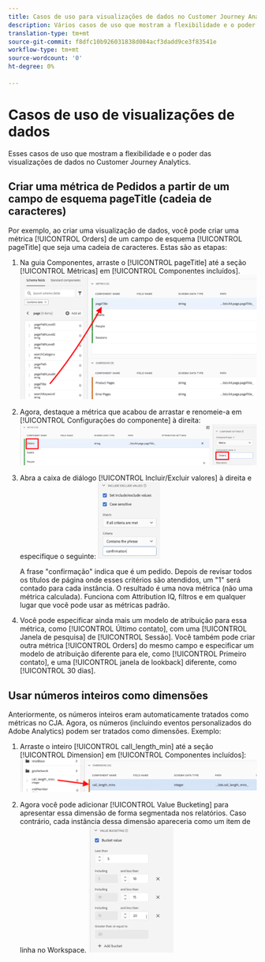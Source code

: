 ```yaml
---
title: Casos de uso para visualizações de dados no Customer Journey Analytics
description: Vários casos de uso que mostram a flexibilidade e o poder das visualizações de dados no Customer Journey Analytics
translation-type: tm+mt
source-git-commit: f8dfc10b926031838d084acf3dadd9ce3f83541e
workflow-type: tm+mt
source-wordcount: '0'
ht-degree: 0%

---
```



# Casos de uso de visualizações de dados

Esses casos de uso que mostram a flexibilidade e o poder das visualizações de dados no Customer Journey Analytics.

## Criar uma métrica de Pedidos a partir de um campo de esquema pageTitle (cadeia de caracteres)

Por exemplo, ao criar uma visualização de dados, você pode criar uma métrica [!UICONTROL Orders] de um campo de esquema [!UICONTROL pageTitle] que seja uma cadeia de caracteres. Estas são as etapas:

1. Na guia Componentes, arraste o [!UICONTROL pageTitle] até a seção [!UICONTROL Métricas] em [!UICONTROL Componentes incluídos].
   ![](assets/use-case1a.png)
1. Agora, destaque a métrica que acabou de arrastar e renomeie-a em [!UICONTROL Configurações do componente] à direita:
   ![](assets/orders.png)
1. Abra a caixa de diálogo [!UICONTROL Incluir/Excluir valores] à direita e especifique o seguinte:
   ![](assets/orders2.png)

   A frase &quot;confirmação&quot; indica que é um pedido. Depois de revisar todos os títulos de página onde esses critérios são atendidos, um &quot;1&quot; será contado para cada instância. O resultado é uma nova métrica (não uma métrica calculada). Funciona com Attribution IQ, filtros e em qualquer lugar que você pode usar as métricas padrão.
1. Você pode especificar ainda mais um modelo de atribuição para essa métrica, como [!UICONTROL Último contato], com uma [!UICONTROL Janela de pesquisa] de [!UICONTROL Sessão].
Você também pode criar outra métrica [!UICONTROL Orders] do mesmo campo e especificar um modelo de atribuição diferente para ele, como [!UICONTROL Primeiro contato], e uma [!UICONTROL janela de lookback] diferente, como [!UICONTROL 30 dias].

## Usar números inteiros como dimensões

Anteriormente, os números inteiros eram automaticamente tratados como métricas no CJA. Agora, os números (incluindo eventos personalizados do Adobe Analytics) podem ser tratados como dimensões. Exemplo:

1. Arraste o inteiro [!UICONTROL call_length_min] até a seção [!UICONTROL Dimension] em [!UICONTROL Componentes incluídos]:
   ![](assets/integers.png)

1. Agora você pode adicionar [!UICONTROL Value Bucketing] para apresentar essa dimensão de forma segmentada nos relatórios. Caso contrário, cada instância dessa dimensão apareceria como um item de linha no Workspace.
   ![](assets/bucketing.png)
